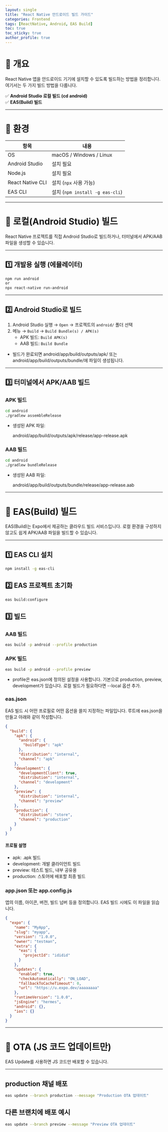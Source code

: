 ```yaml
---
layout: single
title: "React Native 안드로이드 빌드 가이드"
categories: Frontend
tags: [ReactNative, Android, EAS Build]
toc: true
toc_sticky: true
author_profile: true
---
```


# 📌 개요

React Native 앱을 안드로이드 기기에 설치할 수 있도록 빌드하는 방법을 정리합니다.  
여기서는 두 가지 빌드 방법을 다룹니다.

✅ **Android Studio 로컬 빌드 (cd android)**  
✅ **EAS(Build) 빌드**

---

# 📌 환경

| 항목             | 내용                            |
| ---------------- | ------------------------------- |
| OS               | macOS / Windows / Linux         |
| Android Studio   | 설치 필요                       |
| Node.js          | 설치 필요                       |
| React Native CLI | 설치 (`npx` 사용 가능)          |
| EAS CLI          | 설치 (`npm install -g eas-cli`) |

---

# 📌 로컬(Android Studio) 빌드

React Native 프로젝트를 직접 Android Studio로 빌드하거나, 터미널에서 APK/AAB 파일을 생성할 수 있습니다.

---

## 1️⃣ 개발용 실행 (에뮬레이터)

```bash
npm run android
or
npx react-native run-android
```

---

## 2️⃣ Android Studio로 빌드

1. Android Studio 실행 → `Open` → 프로젝트의 `android/` 폴더 선택
2. 메뉴 → `Build` → `Build Bundle(s) / APK(s)`
   - APK 빌드: `Build APK(s)`
   - AAB 빌드: `Build Bundle`

- 빌드가 완료되면 android/app/build/outputs/apk/ 또는 android/app/build/outputs/bundle/에 파일이 생성됩니다.

---

## 3️⃣ 터미널에서 APK/AAB 빌드

### APK 빌드

```bash
cd android
./gradlew assembleRelease
```

- 생성된 APK 파일:

  android/app/build/outputs/apk/release/app-release.apk

### AAB 빌드

```bash
cd android
./gradlew bundleRelease
```

- 생성된 AAB 파일:

  android/app/build/outputs/bundle/release/app-release.aab

---

# 📌 EAS(Build) 빌드

EAS(Build)는 Expo에서 제공하는 클라우드 빌드 서비스입니다.
로컬 환경을 구성하지 않고도 쉽게 APK/AAB 파일을 빌드할 수 있습니다.

---

## 1️⃣ EAS CLI 설치

```bash
npm install -g eas-cli
```

## 2️⃣ EAS 프로젝트 초기화

```bash
eas build:configure
```

## 3️⃣ 빌드

### AAB 빌드

```bash
eas build -p android --profile production
```

### APK 빌드

```bash
eas build -p android --profile preview
```

- profile은 eas.json에 정의된 설정을 사용합니다.
  기본으로 production, preview, development가 있습니다.
  로컬 빌드가 필요하다면 --local 옵션 추가.

### eas.json

EAS 빌드 시 어떤 프로필로 어떤 옵션을 쓸지 지정하는 파일입니다.
루트에 eas.json을 만들고 아래와 같이 작성합니다.

```json
{
  "build": {
    "apk": {
      "android": {
        "buildType": "apk"
      },
      "distribution": "internal",
      "channel": "apk"
    },
    "development": {
      "developmentClient": true,
      "distribution": "internal",
      "channel": "development"
    },
    "preview": {
      "distribution": "internal",
      "channel": "preview"
    },
    "production": {
      "distribution": "store",
      "channel": "production"
    }
  }
}
```

#### 프로필 설명

- apk: .apk 빌드
- development: 개발 클라이언트 빌드
- preview: 테스트 빌드, 내부 공유용
- production: 스토어에 배포할 최종 빌드

### app.json 또는 app.config.js

앱의 이름, 아이콘, 버전, 빌드 넘버 등을 정의합니다.
EAS 빌드 시에도 이 파일을 읽습니다.

```json
{
  "expo": {
    "name": "MyApp",
    "slug": "myapp",
    "version": "1.0.0",
    "owner": "testman",
    "extra": {
      "eas": {
        "projectId": "ididid"
      }
    },
    "updates": {
      "enabled": true,
      "checkAutomatically": "ON_LOAD",
      "fallbackToCacheTimeout": 0,
      "url": "https://u.expo.dev/aaaaaaaa"
    },
    "runtimeVersion": "1.0.0",
    "jsEngine": "hermes",
    "android": {},
    "ios": {}
  }
}
```

---

# 📌 OTA (JS 코드 업데이트만)

EAS Update를 사용하면 JS 코드만 배포할 수 있습니다.

---

## production 채널 배포

```bash
eas update --branch production --message "Production OTA 업데이트"
```

## 다른 브랜치에 배포 예시

```bash
eas update --branch preview --message "Preview OTA 업데이트"
```
